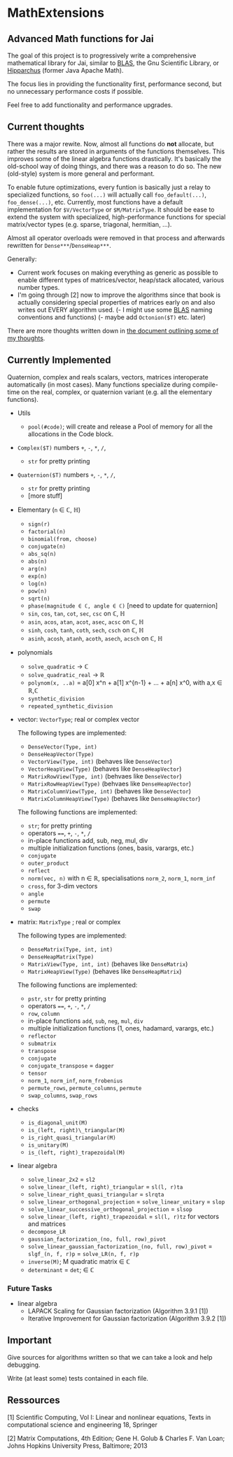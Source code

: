 # MathExtensions

## Advanced Math functions for Jai

The goal of this project is to progressively write a comprehensive
mathematical library for Jai, similar to [BLAS](http://www.netlib.org/blas/), the Gnu Scientific Library, or [Hipparchus](https://hipparchus.org/) (former Java Apache Math).

The focus lies in providing the functionality first, performance
second, but no unnecessary performance costs if possible.

Feel free to add functionality and performance upgrades.

## Current thoughts

There was a major rewite. Now, almost all functions do **not** allocate, but rather the results are stored in arguments of the functions themselves. This improves some of the linear algebra functions drastically.
It's basically the old-school way of doing things, and there was a reason to do so.
The new (old-style) system is more general and performant. 

To enable future optimizations, every funtion is basically just a relay to specialized functions, so `foo(...)` will actually call `foo_default(...)`, `foo_dense(...)`, etc. Currently, most functions have a default implementation for `$V/VectorType` or `$M/MatrixType`. It should be ease to extend the system with specialized, high-performance functions for special matrix/vector types (e.g. sparse, triagonal, hermitian, ...).

Almost all operator overloads were removed in that process and afterwards rewritten for `Dense***`/`DenseHeap***`.

Generally:
- Current work focuses on making everything as generic as possible to enable different types of matrices/vector, heap/stack allocated, various number types.
- I'm going through [2] now to improve the algorithms since that book is actually considering special properties of matrices early on and also writes out EVERY algorithm used.
(- I might use some [BLAS](http://www.netlib.org/blas/) naming conventions and functions)
(- maybe add `Octonion($T)` etc. later)

There are more thoughts written down in [the document outlining some of my thoughts](https://github.com/shiMusa/MathExtensions/blob/flags-and-other-matrix-types/Thoughts.md).

## Currently Implemented

Quaternion, complex and reals scalars, vectors, matrices interoperate automatically (in most cases).
Many functions specialize during compile-time on the real, complex, or quaternion variant (e.g. all the elementary functions).

- Utils
    - `pool(#code)`; will create and release a Pool of memory for all the allocations in the Code block.
- `Complex($T)` numbers `+`, `-`, `*`, `/`,
    - `str` for pretty printing
- `Quaternion($T)` numbers `+`, `-`, `*`, `/`,
    - `str` for pretty printing
    - [more stuff]
- Elementary (`n` ∈ ℂ, ℍ)
    - `sign(r)`
    - `factorial(n)`
    - `binomial(from, choose)`
    - `conjugate(n)`
    - `abs_sq(n)`
    - `abs(n)`
    - `arg(n)`
    - `exp(n)`
    - `log(n)`
    - `pow(n)`
    - `sqrt(n)`
    - `phase(magnitude ∈ ℂ, angle ∈ ℂ)` [need to update for quaternion]
    - `sin`, `cos`, `tan`, `cot`, `sec`, `csc` on ℂ, ℍ
    - `asin`, `acos`, `atan`, `acot`, `asec`, `acsc` on ℂ, ℍ
    - `sinh`, `cosh`, `tanh`, `coth`, `sech`, `csch` on ℂ, ℍ
    - `asinh`, `acosh`, `atanh`, `acoth`, `asech`, `acsch` on ℂ, ℍ
- polynomials
    - `solve_quadratic` -> ℂ
    - `solve_quadratic_real` -> ℝ
    - `polynom(x, ..a)` = a[0] x^n + a[1] x^{n-1} + ... + a[n] x^0, with a,x ∈ ℝ,ℂ
    - `synthetic_division`
    - `repeated_synthetic_division`
- vector: `VectorType`; real or complex vector

    The following types are implemented:
    - `DenseVector(Type, int)`
    - `DenseHeapVector(Type)`
    - `VectorView(Type, int)` (behaves like `DenseVector`)
    - `VectorHeapView(Type)` (behaves like `DenseHeapVector`)
    - `MatrixRowView(Type, int)` (behvaes like `DenseVector`)
    - `MatrixRowHeapView(Type)` (behvaes like `DenseHeapVector`)
    - `MatrixColumnView(Type, int)` (behaves like `DenseVector`)
    - `MatrixColumnHeapView(Type)` (behaves like `DenseHeapVector`)
    

    The following functions are implemented:
    - `str`; for pretty printing
    - operators `==`, `+`, `-`, `*`, `/`
    - in-place functions add, sub, neg, mul, div
    - multiple initialization functions (ones, basis, varargs, etc.)
    - `conjugate`
    - `outer_product`
    - `reflect`
    - `norm(vec, n)` with n ∈ ℝ, specialisations `norm_2`, `norm_1`, `norm_inf`
    - `cross`, for 3-dim vectors
    - `angle`
    - `permute`
    - `swap`

    
- matrix: `MatrixType` ; real or complex

    The following types are implemented:
    - `DenseMatrix(Type, int, int)`
    - `DenseHeapMatrix(Type)`
    - `MatrixView(Type, int, int)` (behaves like `DenseMatrix`)
    - `MatrixHeapView(Type)` (behaves like `DenseHeapMatrix`)

    The following functions are implemented:
    - `pstr`, `str` for pretty printing
    - operators `==`, `+`, `-`, `*`, `/`
    - `row`, `column`
    - in-place functions `add`, `sub`, `neg`, `mul`, `div`
    - multiple initialization functions (1, ones, hadamard, varargs, etc.)
    - `reflector`
    - `submatrix`
    - `transpose`
    - `conjugate`
    - `conjugate_transpose` = `dagger`
    - `tensor`
    - `norm_1`, `norm_inf`, `norm_frobenius`
    - `permute_rows`, `permute_columns`, `permute`
    - `swap_columns`, `swap_rows`
- checks
    - `is_diagonal_unit(M)`
    - `is_(left, right)\_triangular(M)`
    - `is_right_quasi_triangular(M)`
    - `is_unitary(M)`
    - `is_(left, right)_trapezoidal(M)`
- linear algebra
    - `solve_linear_2x2` = `sl2`
    - `solve_linear_(left, right)_triangular` = `sl(l, r)ta`
    - `solve_linear_right_quasi_triangular` = `slrqta`
    - `solve_linear_orthogonal_projection` = `solve_linear_unitary` = `slop`
    - `solve_linear_successive_orthogonal_projection` = `slsop`
    - `solve_linear_(left, right)_trapezoidal` = `sl(l, r)tz` for vectors and matrices
    - `decompose_LR`
    - `gaussian_factorization_(no, full, row)_pivot`
    - `solve_linear_gaussian_factorization_(no, full, row)_pivot` = `slgf_(n, f, r)p` = `solve_LR(n, f, r)p`
    - `inverse(M)`; M quadratic matrix ∈ ℂ
    - `determinant` = `det`; ∈ ℂ

### Future Tasks

- linear algebra
    - LAPACK Scaling for Gaussian factorization (Algorithm 3.9.1 [1])
    - Iterative Improvement for Gaussian factorization (Algorithm 3.9.2 [1])

## Important

Give sources for algorithms written so that we can take a look and help debugging.

Write (at least some) tests contained in each file.


## Ressources

[1] Scientific Computing, Vol I: Linear and nonlinear equations, Texts in computational science and engineering 18, Springer

[2] Matrix Computations, 4th Edition; Gene H. Golub & Charles F. Van Loan; Johns Hopkins University Press, Baltimore; 2013
